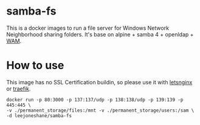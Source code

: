 # samba-fs

This is a docker images to run a file server for Windows Network Neighborhood sharing folders. It's base on alpine + samba 4 + openldap + [WAM](https://github.com/leejoneshane/WAM).

# How to use

This image has no SSL Certification buildin, so please use it with [letsnginx](https://hub.docker.com/r/leejoneshane/letsnginx) or [traefik](https://hub.docker.com/_/traefik).

```
docker run -p 80:3000 -p 137:137/udp -p 138:138/udp -p 139:139 -p 445:445 \
-v ./permanent_storage/files:/mnt -v ./permanent_storage/users:/sam \
-d leejoneshane/samba-fs
```
